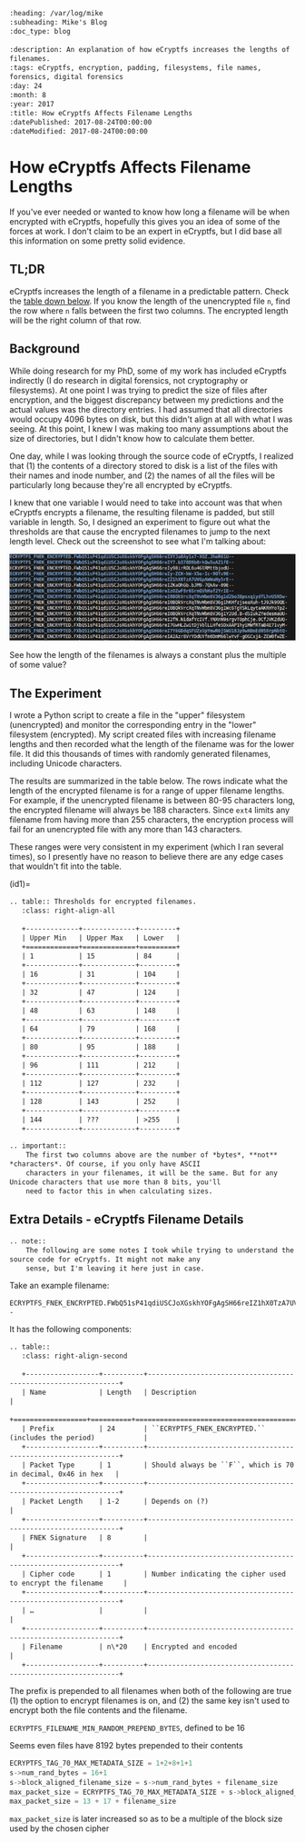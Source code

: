 ```{eval-rst}
:heading: /var/log/mike
:subheading: Mike's Blog
:doc_type: blog

:description: An explanation of how eCryptfs increases the lengths of filenames.
:tags: eCryptfs, encryption, padding, filesystems, file names, forensics, digital forensics
:day: 24
:month: 8
:year: 2017
:title: How eCryptfs Affects Filename Lengths
:datePublished: 2017-08-24T00:00:00
:dateModified: 2017-08-24T00:00:00
```
# How eCryptfs Affects Filename Lengths

If you've ever needed or wanted to know how long a filename will be when encrypted with eCryptfs, hopefully this gives
you an idea of some of the forces at work. I don't claim to be an expert in eCryptfs, but I did base all this
information on some pretty solid evidence.


## TL;DR

eCryptfs increases the length of a filename in a predictable pattern. Check the [table down below](id1). If you know
the length of the unencrypted file `n`, find the row where `n` falls between the first two columns. The encrypted length
will be the right column of that row.


## Background

While doing research for my PhD, some of my work has included eCryptfs indirectly (I do research in digital forensics,
not cryptography or filesystems). At one point I was trying to predict the size of files after encryption, and the
biggest discrepancy between my predictions and the actual values was the directory entries. I had assumed that all
directories would occupy 4096 bytes on disk, but this didn't align at all with what I was seeing. At this point, I knew
I was making too many assumptions about the size of directories, but I didn't know how to calculate them better.

One day, while I was looking through the source code of eCryptfs, I realized that (1) the contents of a directory stored
to disk is a list of the files with their names and inode number, and (2) the names of all the files will be
particularly long because they're all encrypted by eCryptfs.

I knew that one variable I would need to take into account was that when eCryptfs encrypts a filename, the resulting
filename is padded, but still variable in length. So, I designed an experiment to figure out what the thresholds are
that cause the encrypted filenames to jump to the next length level. Check out the screenshot to see what I'm talking
about:

![blah](eCryptfs_filenames.png)

See how the length of the filenames is always a constant plus the multiple of some value?


## The Experiment

I wrote a Python script to create a file in the "upper" filesystem (unencrypted) and monitor the corresponding entry in
the "lower" filesystem (encrypted). My script created files with increasing filename lengths and then recorded what the
length of the filename was for the lower file. It did this thousands of times with randomly generated filenames,
including Unicode characters.

The results are summarized in the table below. The rows indicate what the length of the encrypted filename is for a
range of upper filename lengths. For example, if the unencrypted filename is between 80-95 characters long, the
encrypted filename will always be 188 characters. Since `ext4` limits any filename from having more than 255 characters,
the encryption process will fail for an unencrypted file with any more than 143 characters.

These ranges were very consistent in my experiment (which I ran several times), so I presently have no reason to believe
there are any edge cases that wouldn't fit into the table.

(id1)=
```{eval-rst}
.. table:: Thresholds for encrypted filenames.
   :class: right-align-all

   +-------------+-------------+---------+
   | Upper Min   | Upper Max   | Lower   |
   +=============+=============+=========+
   | 1           | 15          | 84      |
   +-------------+-------------+---------+
   | 16          | 31          | 104     |
   +-------------+-------------+---------+
   | 32          | 47          | 124     |
   +-------------+-------------+---------+
   | 48          | 63          | 148     |
   +-------------+-------------+---------+
   | 64          | 79          | 168     |
   +-------------+-------------+---------+
   | 80          | 95          | 188     |
   +-------------+-------------+---------+
   | 96          | 111         | 212     |
   +-------------+-------------+---------+
   | 112         | 127         | 232     |
   +-------------+-------------+---------+
   | 128         | 143         | 252     |
   +-------------+-------------+---------+
   | 144         | ???         | >255    |
   +-------------+-------------+---------+
```

```{eval-rst}
.. important::
    The first two columns above are the number of *bytes*, **not** *characters*. Of course, if you only have ASCII
    characters in your filenames, it will be the same. But for any Unicode characters that use more than 8 bits, you'll
    need to factor this in when calculating sizes.
```


## Extra Details - eCryptfs Filename Details

```{eval-rst}
.. note::
    The following are some notes I took while trying to understand the source code for eCryptfs. It might not make any
    sense, but I'm leaving it here just in case.
```


Take an example filename:

```
ECRYPTFS_FNEK_ENCRYPTED.FWbQ51sP41qdiUSCJoXGskhYOFgAgSH66reIZ1hX0TzA7UVGpAWWaNy5rE--
```

It has the following components:

```{eval-rst}
.. table::
   :class: right-align-second

   +------------------+----------+---------------------------------------------------------------+
   | Name             | Length   | Description                                                   |
   +==================+==========+===============================================================+
   | Prefix           | 24       | ``ECRYPTFS_FNEK_ENCRYPTED.`` (includes the period)            |
   +------------------+----------+---------------------------------------------------------------+
   | Packet Type      | 1        | Should always be ``F``, which is 70 in decimal, 0x46 in hex   |
   +------------------+----------+---------------------------------------------------------------+
   | Packet Length    | 1-2      | Depends on (?)                                                |
   +------------------+----------+---------------------------------------------------------------+
   | FNEK Signature   | 8        |                                                               |
   +------------------+----------+---------------------------------------------------------------+
   | Cipher code      | 1        | Number indicating the cipher used to encrypt the filename     |
   +------------------+----------+---------------------------------------------------------------+
   | …                |          |                                                               |
   +------------------+----------+---------------------------------------------------------------+
   | Filename         | n\*20    | Encrypted and encoded                                         |
   +------------------+----------+---------------------------------------------------------------+
```


The prefix is prepended to all filenames when both of the following are true (1) the option to encrypt filenames is on,
and (2) the same key isn't used to encrypt both the file contents and the filename.

`ECRYPTFS_FILENAME_MIN_RANDOM_PREPEND_BYTES`, defined to be 16


Seems even files have 8192 bytes prepended to their contents

```c
ECRYPTFS_TAG_70_MAX_METADATA_SIZE = 1+2+8+1+1
s->num_rand_bytes = 16+1
s->block_aligned_filename_size = s->num_rand_bytes + filename_size
max_packet_size = ECRYPTFS_TAG_70_MAX_METADATA_SIZE + s->block_aligned_filename_size
max_packet_size = 13 + 17 + filename_size
```

`max_packet_size` is later increased so as to be a multiple of the block size used by the chosen cipher
